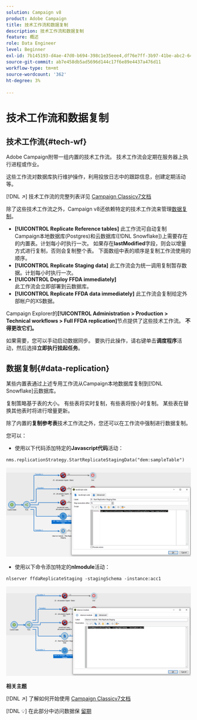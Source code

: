 ```yaml
---
solution: Campaign v8
product: Adobe Campaign
title: 技术工作流和数据复制
description: 技术工作流和数据复制
feature: 概述
role: Data Engineer
level: Beginner
exl-id: 7b145193-d4ae-47d0-b694-398c1e35eee4,df76e7ff-3b97-41be-abc2-640748680ff3
source-git-commit: ab7e458db5ad5696d144c17f6e89e4437a476d11
workflow-type: tm+mt
source-wordcount: '362'
ht-degree: 3%

---
```


# 技术工作流和数据复制

## 技术工作流{#tech-wf}

Adobe Campaign附带一组内置的技术工作流。 技术工作流会定期在服务器上执行进程或作业。

这些工作流对数据库执行维护操作，利用投放日志中的跟踪信息，创建定期活动等。

[!DNL :arrow_upper_right:] 技术工作流的完整列表详见 [Campaign Classicv7文档](https://experienceleague.adobe.com/docs/campaign-classic/using/automating-with-workflows/advanced-management/about-technical-workflows.html)


除了这些技术工作流之外，Campaign v8还依赖特定的技术工作流来管理[数据复制](#data-replication)。

* **[!UICONTROL Replicate Reference tables]**
此工作流可自动复制Campaign本地数据库(Postgres)和云数据库([!DNL Snowflake])上需要存在的内置表。计划每小时执行一次。 如果存在&#x200B;**lastModified**&#x200B;字段，则会以增量方式进行复制，否则会复制整个表。 下面数组中表的顺序是复制工作流使用的顺序。
* **[!UICONTROL Replicate Staging data]**
此工作流会为统一调用复制暂存数据。计划每小时执行一次。
* **[!UICONTROL Deploy FFDA immediately]**\
   此工作流会立即部署到云数据库。
* **[!UICONTROL Replicate FFDA data immediately]**
此工作流会复制给定外部帐户的XS数据。

Campaign Explorer的&#x200B;**[!UICONTROL Administration > Production > Technical workflows > Full FFDA replication]**&#x200B;节点提供了这些技术工作流。 **不得更改它们。**

如果需要，您可以手动启动数据同步。 要执行此操作，请右键单击&#x200B;**调度程序**&#x200B;活动，然后选择&#x200B;**立即执行挂起任务**。

## 数据复制{#data-replication}

某些内置表通过上述专用工作流从Campaign本地数据库复制到[!DNL Snowflake]云数据库。

复制策略基于表的大小。 有些表将实时复制，有些表将按小时复制。 某些表在替换其他表时将进行增量更新。

除了内置的&#x200B;**复制参考表**&#x200B;技术工作流之外，您还可以在工作流中强制进行数据复制。

您可以：

* 使用以下代码添加特定的&#x200B;**Javascript代码**&#x200B;活动：

```
nms.replicationStrategy.StartReplicateStagingData("dem:sampleTable")
```

![](assets/jscode.png)


* 使用以下命令添加特定的&#x200B;**nlmodule**&#x200B;活动：

```
nlserver ffdaReplicateStaging -stagingSchema -instance:acc1
```

![](assets/nlmodule.png)

**相关主题**

[!DNL :arrow_upper_right:] 了解如何开始使用 [Campaign Classicv7文档](https://experienceleague.adobe.com/docs/campaign-classic/using/automating-with-workflows/introduction/about-workflows.html?lang=en#automating-with-workflows)

[!DNL :bulb:] 在此部分中访问数据保 [留期](../dev/datamodel-best-practices.md#data-retention)
